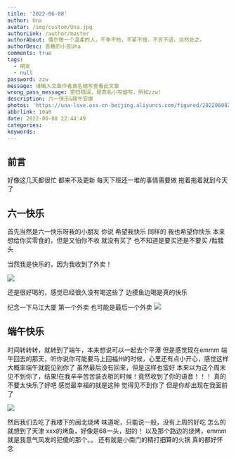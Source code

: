 ```yaml
---
title: '2022-06-08'
author: Una
avatar: /img/custom/Una.jpg
authorLink: /author/master
authorAbout: 偶尔做一个温柔的人，不争不抢，不紧不慢，不言不语，淡然处之。
authorDesc: 丢糖的小孩Una
comments: true
tags:
  - 朋友
  - null
password: zzw
message: 请输入文章作者真名缩写查看此文章
wrong_pass_message: 密码错误，是真名小写缩写，例如zzw!
description: 六一快乐&端午安康
photos: 'https://una-love.oss-cn-beijing.aliyuncs.com/figured/202206082301558.jpg'
abbrlink: 10a8
date: 2022-06-08 22:44:49
categories:
keywords:
---
```

## 前言
好像这几天都很忙 都来不及更新 每天下班还一堆的事情需要做 拖着拖着就到今天了

## 六一快乐
首先当然是六一快乐呀我的小朋友
你说 希望我快乐
同样的 我也希望你快乐
本来想给你买零食的，但是又怕你不收 就没有买了 也不知道是要买还是不要买 /骷髅头

当然我是快乐的，因为我收到了外卖！

![](https://una-love.oss-cn-beijing.aliyuncs.com/figured/202206082301558.jpg)

还是很好喝的，感觉已经很久没有喝这些了 边摸鱼边喝是真的快乐

纪念一下马江大厦 第一个外卖 也可能是最后一个外卖
![](https://una-love.oss-cn-beijing.aliyuncs.com/figured/202206082302106.jpg)

## 端午快乐
时间转转转，就转到了端午，本来想说可以一起去个平潭 但是感觉现在emmm
端午回去的那天，听你说你可能要马上回福州的时候，心里还有点小开心，感觉这样大概率端午就能见到你了
虽然最后没有回来，但是这样也蛮好
本来以为这个周末见不到你了，结果!在我辛辛苦苦装衣柜的时候！竟然收到了你的语音！！！
真的不要太快乐了好吧
感觉最幸福的就是这种 觉得见不到你了 但是你却出现在我面前了

![](https://una-love.oss-cn-beijing.aliyuncs.com/figured/202206082306101.jpg)

然后我们去吃了我楼下的闽北烧烤
味道呢，只能说一般，没有上周的好吃
怎么的就想到了天津 xxx的烤鱼，好像是68一头，甜的！
以及那个路边的烧烤，emmm就是我意气风发的犯傻的那个。。
还有就是小南门的精打细算的火锅
真的都好怀念